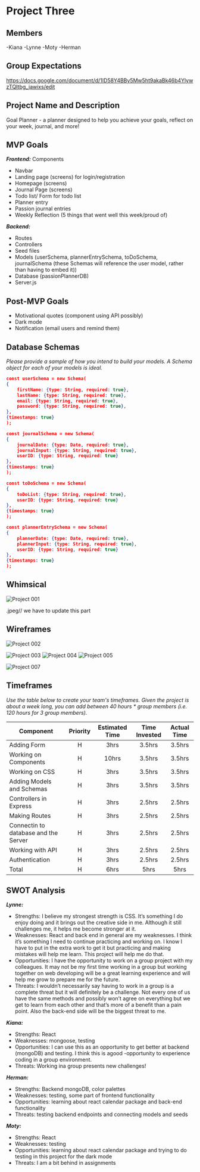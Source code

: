 # Project Three

## Members
-Kiana
-Lynne
-Moty
-Herman

## Group Expectations
https://docs.google.com/document/d/1ID58Y4BBy5Mw5ht9akaBk46b4YlywzTQItbg_jawixs/edit

## Project Name and Description
Goal Planner - a planner designed to help you achieve your goals, reflect on your week, journal, and more!

## MVP Goals
***Frontend:*** 
Components 
- Navbar
- Landing page (screens) for login/registration
- Homepage (screens)
- Journal Page (screens)
- Todo list/ Form for todo list
- Planner entry
- Passion journal entries
- Weekly Reflection (5 things that went well this week/proud of)

***Backend:***
- Routes
- Controllers
- Seed files
- Models (userSchema, plannerEntrySchema, toDoSchema, journalSchema (these Schemas will reference the user model, rather than having to embed it))
- Database (passionPlannerDB)
- Server.js

## Post-MVP Goals
- Motivational quotes (component using API possibly)
- Dark mode
- Notification (email users and remind them)

## Database Schemas
_Please provide a sample of how you intend to build your models. A Schema object for each of your models is ideal._

```json
const userSchema = new Schema(
{
    firstName: {type: String, required: true},
    lastName: {type: String, required: true},
    email: {type: String, required: true},
    password: {type: String, required: true},
},
{timestamps: true}
);

const journalSchema = new Schema(
{
    journalDate: {type: Date, required: true},
    journalInput: {type: String, required: true},
    userID: {type: String, required: true}
},
{timestamps: true}
);

const toDoSchema = new Schema(
{
    toDoList: {type: String, required: true},
    userID: {type: String, required: true}
},
{timestamps: true}
);

const plannerEntrySchema = new Schema(
{
    plannerDate: {type: Date, required: true},
    plannerInput: {type: String, required: true},
    userID: {type: String, required: true}
},
{timestamps: true}
);

```

## Whimsical

![Project 001](https://user-images.githubusercontent.com/61396761/136828659-fe34de07-901a-4165-9cea-30802fd218e2.jpeg)

.jpeg// we have to update this part


## Wireframes
![Project 002](https://user-images.githubusercontent.com/61396761/136776110-431958d1-f0af-40ad-81c2-61e7268b4672.jpeg)

![Project 003](https://user-images.githubusercontent.com/61396761/136776122-f66f9f66-0f6f-4bf8-b6c1-dda4692f9d49.jpeg)
![Project 004](https://user-images.githubusercontent.com/61396761/136776131-213dde4b-2964-4afe-b425-4f3da1975753.jpeg)
![Project 005](https://user-images.githubusercontent.com/61396761/136776152-056b33fa-aa30-4791-ab69-dd7c178d4b16.jpeg)
<!-- ![Project 006](https://user-images.githubusercontent.com/61396761/136776165-6a85143f-334c-4d91-ab5f-c423e92d6b4f.jpeg) -->
![Project 007](https://user-images.githubusercontent.com/61396761/136776173-21ff9c10-cef8-4bae-b986-54c89b929acb.jpeg)

## Timeframes
_Use the table below to create your team's timeframes. Given the project is about a week long, you can add between 40 hours * group members (i.e. 120 hours for 3 group members)._

| Component | Priority | Estimated Time | Time Invested | Actual Time |
| --- | :---: |  :---: | :---: | :---: |
| Adding Form | H | 3hrs| 3.5hrs | 3.5hrs |
| Working on Components | H | 10hrs| 3.5hrs | 3.5hrs |
| Working on CSS | H | 3hrs| 3.5hrs | 3.5hrs |
| Adding Models and Schemas | H | 3hrs| 3.5hrs | 3.5hrs |
| Controllers in Express | H | 3hrs| 2.5hrs | 2.5hrs |
| Making Routes | H | 3hrs| 2.5hrs | 2.5hrs |
| Connectin to database and the Server | H | 3hrs| 2.5hrs | 2.5hrs |
| Working with API | H | 3hrs| 2.5hrs | 2.5hrs |
| Authentication | H | 3hrs| 2.5hrs | 2.5hrs |
| Total | H | 6hrs| 5hrs | 5hrs |


## SWOT Analysis
***Lynne:***
- Strengths: I believe my strongest strength is CSS. It’s something I do enjoy doing and it brings out the creative side in me. Although it still challenges me, it helps me become stronger at it.
- Weaknesses: React and back end in general are my weaknesses. I think it’s something I need to continue practicing and working on. I know I have to put in the extra work to get it but practicing and making mistakes will help me learn. This project will help me do that.
- Opportunities: I have the opportunity to work on a group project with my colleagues. It may not be my first time working in a group but working together on web developing will be a great learning experience and will help me grow to prepare me for the future.
- Threats: I wouldn’t necessarily say having to work in a group is a complete threat but it will definitely be a challenge. Not every one of us have the same methods and possibly won’t agree on everything but we get to learn from each other and that’s more of a benefit than a pain point. Also the back-end side will be the biggest threat to me.

***Kiana:*** 
- Strengths: React
- Weaknesses: mongoose, testing
- Opportunities: I can use this as an opportunity to get better at backend (mongoDB) and testing. I think this is  agood -opportunity to experience coding in a group environment.
- Threats: Working ina group presents new challenges!

***Herman:***
- Strengths: Backend mongoDB, color palettes
- Weaknesses:  testing, some part of frontend functionality
- Opportunities: learning about react calendar package and back-end functionality
- Threats: testing backend endpoints and connecting models and seeds

***Moty:***
- Strengths: React 
- Weaknesses: testing
- Opportunities: learning about react calendar package and trying to do testing in this project for the dark mode 
- Threats:  I am a bit behind in assignments


